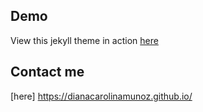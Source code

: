 

## Demo
View this jekyll theme in action [here](https://jeromelachaud.com/freelancer-theme)

## Contact me
[here] https://dianacarolinamunoz.github.io/
